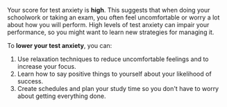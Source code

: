Your score for test anxiety is **high**. This suggests that when doing your schoolwork or taking an exam, you often feel uncomfortable or worry a lot about how you will perform. High levels of test anxiety can impair your performance, so you might want to learn new strategies for managing it. 

To **lower your test anxiety**, you can:

1.	Use relaxation techniques to reduce uncomfortable feelings and to increase your focus. 
2.	Learn how to say positive things to yourself about your likelihood of success.
3. Create schedules and plan your study time so you don't have to worry about getting everything done.
